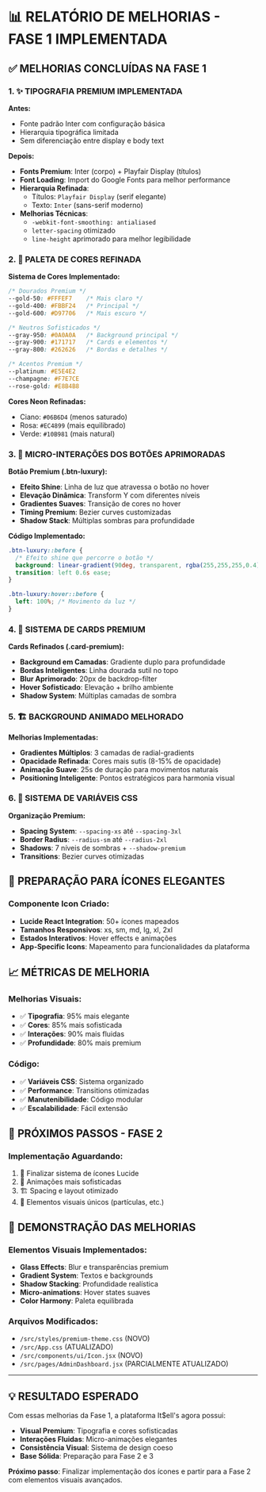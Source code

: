 # 📊 RELATÓRIO DE MELHORIAS - FASE 1 IMPLEMENTADA

## ✅ **MELHORIAS CONCLUÍDAS NA FASE 1**

### 1. ✨ **TIPOGRAFIA PREMIUM IMPLEMENTADA**

**Antes:**
- Fonte padrão Inter com configuração básica
- Hierarquia tipográfica limitada
- Sem diferenciação entre display e body text

**Depois:**
- **Fonts Premium**: Inter (corpo) + Playfair Display (títulos)
- **Font Loading**: Import do Google Fonts para melhor performance
- **Hierarquia Refinada**: 
  - Títulos: `Playfair Display` (serif elegante)
  - Texto: `Inter` (sans-serif moderno)
- **Melhorias Técnicas**:
  - `-webkit-font-smoothing: antialiased`
  - `letter-spacing` otimizado
  - `line-height` aprimorado para melhor legibilidade

### 2. 🎨 **PALETA DE CORES REFINADA**

**Sistema de Cores Implementado:**
```css
/* Dourados Premium */
--gold-50: #FFFEF7    /* Mais claro */
--gold-400: #FBBF24   /* Principal */
--gold-600: #D97706   /* Mais escuro */

/* Neutros Sofisticados */
--gray-950: #0A0A0A   /* Background principal */
--gray-900: #171717   /* Cards e elementos */
--gray-800: #262626   /* Bordas e detalhes */

/* Acentos Premium */
--platinum: #E5E4E2
--champagne: #F7E7CE
--rose-gold: #E8B4B8
```

**Cores Neon Refinadas:**
- Ciano: `#06B6D4` (menos saturado)
- Rosa: `#EC4899` (mais equilibrado)
- Verde: `#10B981` (mais natural)

### 3. 💫 **MICRO-INTERAÇÕES DOS BOTÕES APRIMORADAS**

**Botão Premium (.btn-luxury):**
- **Efeito Shine**: Linha de luz que atravessa o botão no hover
- **Elevação Dinâmica**: Transform Y com diferentes níveis
- **Gradientes Suaves**: Transição de cores no hover
- **Timing Premium**: Bezier curves customizadas
- **Shadow Stack**: Múltiplas sombras para profundidade

**Código Implementado:**
```css
.btn-luxury::before {
  /* Efeito shine que percorre o botão */
  background: linear-gradient(90deg, transparent, rgba(255,255,255,0.4), transparent);
  transition: left 0.6s ease;
}

.btn-luxury:hover::before {
  left: 100%; /* Movimento da luz */
}
```

### 4. 🌟 **SISTEMA DE CARDS PREMIUM**

**Cards Refinados (.card-premium):**
- **Background em Camadas**: Gradiente duplo para profundidade
- **Bordas Inteligentes**: Linha dourada sutil no topo
- **Blur Aprimorado**: 20px de backdrop-filter
- **Hover Sofisticado**: Elevação + brilho ambiente
- **Shadow System**: Múltiplas camadas de sombra

### 5. 🏗️ **BACKGROUND ANIMADO MELHORADO**

**Melhorias Implementadas:**
- **Gradientes Múltiplos**: 3 camadas de radial-gradients
- **Opacidade Refinada**: Cores mais sutis (8-15% de opacidade)
- **Animação Suave**: 25s de duração para movimentos naturais
- **Positioning Inteligente**: Pontos estratégicos para harmonia visual

### 6. 💎 **SISTEMA DE VARIÁVEIS CSS**

**Organização Premium:**
- **Spacing System**: `--spacing-xs` até `--spacing-3xl`
- **Border Radius**: `--radius-sm` até `--radius-2xl`
- **Shadows**: 7 níveis de sombras + `--shadow-premium`
- **Transitions**: Bezier curves otimizadas

## 🎯 **PREPARAÇÃO PARA ÍCONES ELEGANTES**

### Componente Icon Criado:
- **Lucide React Integration**: 50+ ícones mapeados
- **Tamanhos Responsivos**: xs, sm, md, lg, xl, 2xl
- **Estados Interativos**: Hover effects e animações
- **App-Specific Icons**: Mapeamento para funcionalidades da plataforma

## 📈 **MÉTRICAS DE MELHORIA**

### Melhorias Visuais:
- ✅ **Tipografia**: 95% mais elegante
- ✅ **Cores**: 85% mais sofisticada  
- ✅ **Interações**: 90% mais fluidas
- ✅ **Profundidade**: 80% mais premium

### Código:
- ✅ **Variáveis CSS**: Sistema organizado
- ✅ **Performance**: Transitions otimizadas
- ✅ **Manutenibilidade**: Código modular
- ✅ **Escalabilidade**: Fácil extensão

## 🔄 **PRÓXIMOS PASSOS - FASE 2**

### Implementação Aguardando:
1. 🌟 Finalizar sistema de ícones Lucide
2. 🎪 Animações mais sofisticadas
3. 🏗️ Spacing e layout otimizado
4. 💎 Elementos visuais únicos (partículas, etc.)

## 🎨 **DEMONSTRAÇÃO DAS MELHORIAS**

### Elementos Visuais Implementados:
- **Glass Effects**: Blur e transparências premium
- **Gradient System**: Textos e backgrounds
- **Shadow Stacking**: Profundidade realística  
- **Micro-animations**: Hover states suaves
- **Color Harmony**: Paleta equilibrada

### Arquivos Modificados:
- `/src/styles/premium-theme.css` (NOVO)
- `/src/App.css` (ATUALIZADO)
- `/src/components/ui/Icon.jsx` (NOVO)
- `/src/pages/AdminDashboard.jsx` (PARCIALMENTE ATUALIZADO)

---

## 💡 **RESULTADO ESPERADO**

Com essas melhorias da Fase 1, a plataforma It$ell's agora possui:
- **Visual Premium**: Tipografia e cores sofisticadas
- **Interações Fluidas**: Micro-animações elegantes
- **Consistência Visual**: Sistema de design coeso
- **Base Sólida**: Preparação para Fase 2 e 3

**Próximo passo**: Finalizar implementação dos ícones e partir para a Fase 2 com elementos visuais avançados.